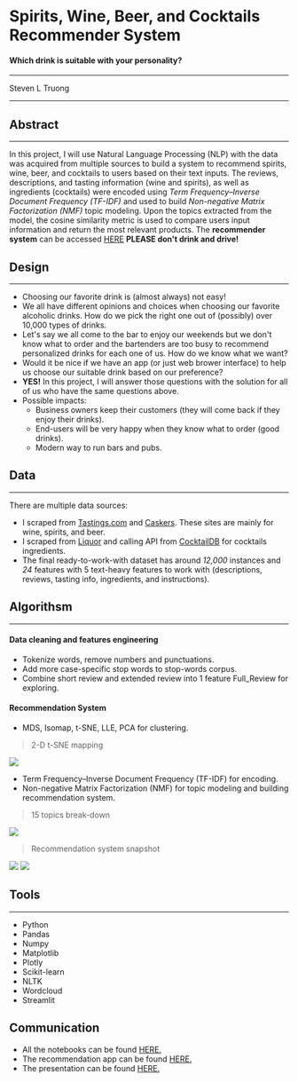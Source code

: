 # Spirits, Wine, Beer, and Cocktails Recommender System
#### Which drink is suitable with your personality?
---

Steven L Truong

---

## Abstract
---
In this project, I will use Natural Language Processing (NLP) with the data was acquired from multiple sources to build a system to recommend spirits, wine, beer, and cocktails to users based on their text inputs. The reviews, descriptions, and tasting information (wine and spirits), as well as ingredients (cocktails) were encoded using *Term Frequency–Inverse Document Frequency (TF-IDF)* and used to build *Non-negative Matrix Factorization (NMF)* topic modeling. Upon the topics extracted from the model, the cosine similarity metric is used to compare users input information and return the most relevant products.
The **recommender system** can be accessed [HERE](https://share.streamlit.io/luongtruong77/nlp-drinks-cocktails-recommender/main/app/app.py)
**PLEASE don't drink and drive!**

## Design
---
- Choosing our favorite drink is (almost always) not easy!
- We all have different opinions and choices when choosing our favorite alcoholic drinks. How do we pick the right one out of (possibly) over 10,000 types of drinks.
- Let's say we all come to the bar to enjoy our weekends but we don't know what to order and the bartenders are too busy to recommend personalized drinks for each one of us. How do we know what we want?
- Would it be nice if we have an app (or just web brower interface) to help us choose our suitable drink based on our preference?
- **YES!** In this project, I will answer those questions with the solution for all of us who have the same questions above.
- Possible impacts:
    - Business owners keep their customers (they will come back if they enjoy their drinks).
    - End-users will be very happy when they know what to order (good drinks).
    - Modern way to run bars and pubs.

## Data
---
There are multiple data sources:
- I scraped from [Tastings.com](https://www.tastings.com/Reviews/Latest-Spirits-Wine-Beer-Reviews.aspx) and [Caskers](https://www.caskers.com/spirits/). These sites are mainly for wine, spirits, and beer.
- I scraped from [Liquor](https://www.liquor.com/cocktail-by-spirit-4779438) and calling API from [CocktailDB](https://www.thecocktaildb.com/) for cocktails ingredients.
- The final ready-to-work-with dataset has around *12,000* instances and *24* features with 5 text-heavy features to work with (descriptions, reviews, tasting info, ingredients, and instructions).

## Algorithsm
---
#### Data cleaning and features engineering
- Tokenize words, remove numbers and punctuations.
- Add more case-specific stop words to stop-words corpus.
- Combine short review and extended review into 1 feature Full_Review for exploring.

#### Recommendation System
- MDS, Isomap, t-SNE, LLE, PCA for clustering.
>2-D t-SNE mapping

![](https://github.com/luongtruong77/nlp-drinks-cocktails-recommender/blob/main/figures/tSNE-15.png?raw=true)
- Term Frequency–Inverse Document Frequency (TF-IDF) for encoding.
- Non-negative Matrix Factorization (NMF) for topic modeling and building recommendation system.
>15 topics break-down

![](https://github.com/luongtruong77/nlp-drinks-cocktails-recommender/blob/main/figures/list_of_topics.png?raw=true)

>Recommendation system snapshot

![](https://github.com/luongtruong77/nlp-drinks-cocktails-recommender/blob/main/figures/app_snap_shot.png?raw=true)
![](https://github.com/luongtruong77/nlp-drinks-cocktails-recommender/blob/main/figures/app_snap_shot2.png?raw=true)


## Tools
---
- Python
- Pandas
- Numpy
- Matplotlib
- Plotly
- Scikit-learn
- NLTK
- Wordcloud
- Streamlit

## Communication
- All the notebooks can be found [HERE.](https://github.com/luongtruong77/nlp-drinks-cocktails-recommender/tree/main/notebooks)
- The recommendation app can be found [HERE.](https://share.streamlit.io/luongtruong77/nlp-drinks-cocktails-recommender/main/app/app.py)
- The presentation can be found [HERE.](https://github.com/luongtruong77/nlp-drinks-cocktails-recommender/blob/main/Presentation.pdf)


